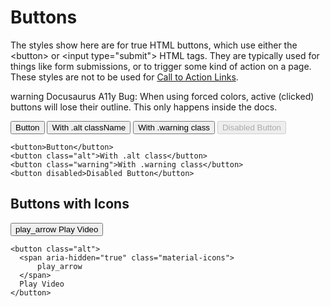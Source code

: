 # Buttons

The styles show here are for true HTML buttons, which use either the &lt;button&gt; or &lt;input type="submit"&gt; HTML tags. They are typically used for things like form submissions, or to trigger some kind of action on a page. These styles are not to be used for [Call to Action Links](/patterns/atoms/links#call-to-action-links).

<p><span className="material-icons" aria-hidden="true">warning</span> Docusaurus A11y Bug: When using forced colors, active (clicked) buttons will lose their outline. This only happens inside the docs.</p>

<button>Button</button>
<button className="alt">With .alt className</button>
<button className="warning">With .warning class</button>
<button disabled>Disabled Button</button>

    <button>Button</button>
    <button class="alt">With .alt class</button>
    <button class="warning">With .warning class</button>
    <button disabled>Disabled Button</button>

## Buttons with Icons

<button className="alt">
  <span aria-hidden="true" className="material-icons">
      play_arrow
  </span>
  Play Video
</button>

    <button class="alt">
      <span aria-hidden="true" class="material-icons">
          play_arrow
      </span>
      Play Video
    </button>